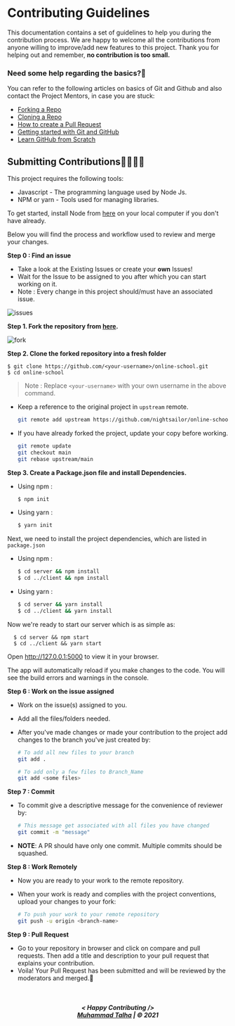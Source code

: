# Contributing Guidelines

This documentation contains a set of guidelines to help you during the contribution process.
We are happy to welcome all the contributions from anyone willing to improve/add new features to this project.
Thank you for helping out and remember, **no contribution is too small.**

### Need some help regarding the basics?🤔

You can refer to the following articles on basics of Git and Github and also contact the Project Mentors,
in case you are stuck:

- [Forking a Repo](https://help.github.com/en/github/getting-started-with-github/fork-a-repo)
- [Cloning a Repo](https://help.github.com/en/desktop/contributing-to-projects/creating-an-issue-or-pull-request)
- [How to create a Pull Request](https://opensource.com/article/19/7/create-pull-request-github)
- [Getting started with Git and GitHub](https://iread.ga/series/1/git-and-github)
- [Learn GitHub from Scratch](https://lab.github.com/githubtraining/introduction-to-github)


## Submitting Contributions👩‍💻👨‍💻

This project requires the following tools:
 * Javascript - The programming language used by Node Js.
 * NPM or yarn - Tools used for managing libraries.

To get started, install Node from [here](https://nodejs.org/en/) on your local computer if you don't have already.

Below you will find the process and workflow used to review and merge your changes.

**Step 0 : Find an issue**

- Take a look at the Existing Issues or create your **own** Issues!
- Wait for the Issue to be assigned to you after which you can start working on it.
- Note : Every change in this project should/must have an associated issue.

![issues](https://raw.githubusercontent.com/nightsailor/online-school/main/demo/issues.png)

**Step 1. Fork the repository from [here](https://github.com/nightsailor/online-school/fork).**

![fork](https://raw.githubusercontent.com/nightsailor/online-school/main/demo/fork.png)

**Step 2. Clone the forked repository into a fresh folder**

```
$ git clone https://github.com/<your-username>/online-school.git
$ cd online-school
```
> Note : Replace `<your-username>` with your own username in the above command.

- Keep a reference to the original project in `upstream` remote. 
    ```bash
    git remote add upstream https://github.com/nightsailor/online-school
    ```

- If you have already forked the project, update your copy before working.
    ```bash
    git remote update
    git checkout main
    git rebase upstream/main
    ```  

**Step 3. Create a Package.json file and install Dependencies.**

- Using npm :
    ```bash
    $ npm init
    ```

- Using yarn : 
    ```bash
    $ yarn init
    ```

Next, we need to install the project dependencies, which are listed in `package.json`

- Using npm :
    ```bash
    $ cd server && npm install
    $ cd ../client && npm install
    ```

- Using yarn : 
    ```bash
    $ cd server && yarn install
    $ cd ../client && yarn install
    ```


Now we're ready to start our server which is as simple as:

```
  $ cd server && npm start
  $ cd ../client && yarn start
```

Open http://127.0.0.1:5000 to view it in your browser.

The app will automatically reload if you make changes to the code.
You will see the build errors and warnings in the console.


**Step 6 : Work on the issue assigned**

- Work on the issue(s) assigned to you.
- Add all the files/folders needed.
- After you've made changes or made your contribution to the project add changes to the branch you've just created by:

    ```bash  
    # To add all new files to your branch
    git add .  

    # To add only a few files to Branch_Name
    git add <some files>
    ```

**Step 7 : Commit**

- To commit give a descriptive message for the convenience of reviewer by:

    ```bash
    # This message get associated with all files you have changed  
    git commit -m "message"  
    ```

- **NOTE**: A PR should have only one commit. Multiple commits should be squashed.

**Step 8 : Work Remotely**

- Now you are ready to your work to the remote repository.
- When your work is ready and complies with the project conventions, upload your changes to your fork:

    ```bash  
    # To push your work to your remote repository
    git push -u origin <branch-name>
    ```

**Step 9 : Pull Request**

- Go to your repository in browser and click on compare and pull requests. Then add a title and description to your pull request that explains your contribution.
- Voila! Your Pull Request has been submitted and will be reviewed by the moderators and merged.🥳


<br>
<h5 align="center">
< Happy Contributing />
<br>
<a href="https://github.com/nightsailor">Muhammad Talha</a> | © 2021
</h5>
